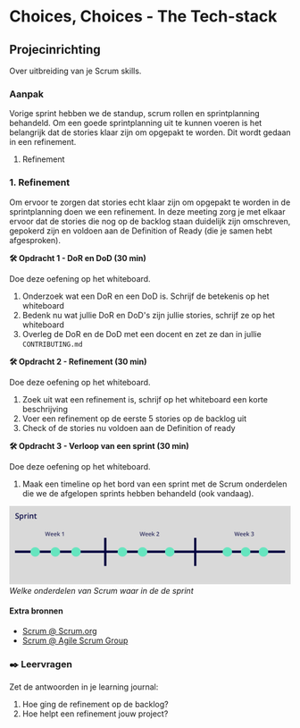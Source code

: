 # Choices, Choices - The Tech-stack

## Projecinrichting

Over uitbreiding van je Scrum skills.

### Aanpak
<!-- We schrijven in principe geen tutorials maar helpen ze op weg. -->

Vorige sprint hebben we de standup, scrum rollen en sprintplanning behandeld. Om een goede sprintplanning uit te kunnen voeren is het belangrijk dat de stories klaar zijn om opgepakt te worden. Dit wordt gedaan in een refinement.

1. Refinement

### 1. Refinement

Om ervoor te zorgen dat stories echt klaar zijn om opgepakt te worden in de sprintplanning doen we een refinement. In deze meeting zorg je met elkaar ervoor dat de stories die nog op de backlog staan duidelijk zijn omschreven, gepokerd zijn en voldoen aan de Definition of Ready (die je samen hebt afgesproken).

**🛠️ Opdracht 1 - DoR en DoD (30 min)**  

Doe deze oefening op het whiteboard.

1. Onderzoek wat een DoR en een DoD is. Schrijf de betekenis op het whiteboard
2. Bedenk nu wat jullie DoR en DoD's zijn jullie stories, schrijf ze op het whiteboard
3. Overleg de DoR en de DoD met een docent en zet ze dan in jullie `CONTRIBUTING.md`

**🛠️ Opdracht 2 - Refinement (30 min)**  

Doe deze oefening op het whiteboard.

1. Zoek uit wat een refinement is, schrijf op het whiteboard een korte beschrijving
2. Voer een refinement op de eerste 5 stories op de backlog uit
3. Check of de stories nu voldoen aan de Definition of ready

**🛠️ Opdracht 3 - Verloop van een sprint (30 min)**  

Doe deze oefening op het whiteboard.

1. Maak een timeline op het bord van een sprint met de Scrum onderdelen die we de afgelopen sprints hebben behandeld (ook vandaag).

![alt text](sprint-verloop.png)
_Welke onderdelen van Scrum waar in de de sprint_


#### Extra bronnen
<!-- Extra links voor documentatie en tutorials -->

- [Scrum @ Scrum.org](https://www.scrum.org)
- [Scrum @ Agile Scrum Group](https://agilescrumgroup.nl)


### ✒️ Leervragen

Zet de antwoorden in je learning journal:
1. Hoe ging de refinement op de backlog?
2. Hoe helpt een refinement jouw project?
